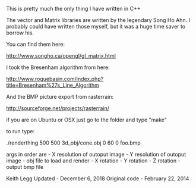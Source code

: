 
This is pretty much the only thing I have written in C++


The vector and Matrix libraries are written by the legendary Song Ho Ahn.
I probably could have written those myself, but it was a huge time saver to borrow his.

You can find them here: 

http://www.songho.ca/opengl/gl_matrix.html


I took the Bresenham algorithm from here:

http://www.roguebasin.com/index.php?title=Bresenham%27s_Line_Algorithm


And the BMP picture export from rasterrain:

http://sourceforge.net/projects/rasterrain/


if you are on Ubuntu or OSX just go to the folder and type "make"

to run type:

./renderthing 500 500 3d_obj/cone.obj 0 60 0 foo.bmp


args in order are 
	- X resolution of outoput image
	- Y resolution of outoput image
	- obj file to load and render
	- X rotation 
	- Y rotation
	- Z rotation 
	- output bmp file 







Keith Legg
Updated       - December 6, 2018 
Original code - February 22, 2014




